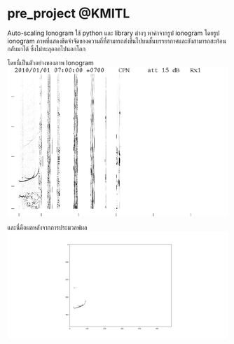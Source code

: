 # pre_project @KMITL
Auto-scaling Ionogram
ใช้  python และ library ต่างๆ หาค่าจากรูป ionogram โดยรูป ionogram ภาพที่แสดงขีดจำจัดของความถี่ที่สามารถส่งขึ้นไปบนชั้นบรรยากาศและยังสามารถสะท้อนกลับมาได้
ซึ่งไม่ทะลุออกไปนอกโลก 

โดยนี่เป็นตัวอย่างของภาพ Ionogram 
![](image/20100101000000.png)

และนี่คือผลหลังจากการประมวลฟผล
![](image/1-7.png)
